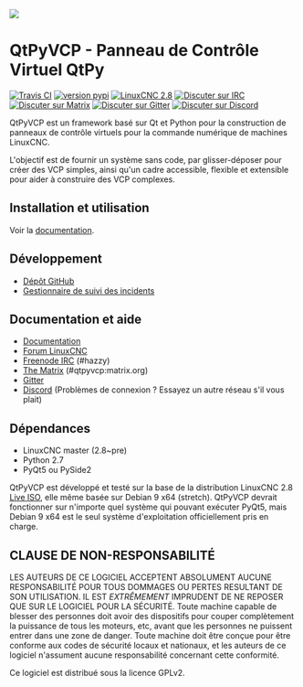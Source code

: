 ![](https://www.qtpyvcp.com/_static/qtpyvcp_logo_small.png)

# QtPyVCP - Panneau de Contrôle Virtuel QtPy
[![Travis CI][1]](https://travis-ci.org/kcjengr/qtpyvcp) [![version pypi][2]](https://pypi.org/project/QtPyVCP/) [![LinuxCNC 2.8][3]](https://github.com/LinuxCNC/linuxcnc) [![Discuter sur IRC ][4]](https://kiwiirc.com/client/irc.kiwiirc.com/hazzy) [![Discuter sur Matrix ][5]](https://riot.im/app/#/room/#qtpyvcp:matrix.org) [![Discuter sur Gitter ][6]](https://gitter.im/kcjengr/qtpyvcp) [![Discuter sur Discord ][7]](https://discord.gg/463hMhd)

QtPyVCP est un framework basé sur Qt et Python pour la construction de panneaux de contrôle virtuels pour la commande numérique de machines LinuxCNC.

L'objectif est de fournir un système sans code, par glisser-déposer pour créer des VCP simples, ainsi qu'un cadre accessible, flexible et extensible pour aider à construire des VCP complexes.


## Installation et utilisation

Voir la [documentation](https://kcjengr.github.io/qtpyvcp/).


## Développement

* [Dépôt GitHub](https://github.com/kcjengr/qtpyvcp/)
* [Gestionnaire de suivi des incidents](https://github.com/kcjengr/qtpyvcp/issues)

## Documentation et aide

* [Documentation](https://www.qtpyvcp.com)
* [Forum LinuxCNC](https://forum.linuxcnc.org/qtpyvcp)
* [Freenode IRC](http://webchat.freenode.net/?channels=%23hazzy) (#hazzy)
* [The Matrix](https://riot.im/app/#/room/#qtpyvcp:matrix.org) (#qtpyvcp:matrix.org)
* [Gitter](https://gitter.im/kcjengr/qtpyvcp)
* [Discord](https://discord.gg/463hMhd) (Problèmes de connexion ? Essayez un autre réseau s'il vous plait)


## Dépendances

* LinuxCNC master (2.8~pre)
* Python 2.7
* PyQt5 ou PySide2

QtPyVCP est développé et testé sur la base de la distribution LinuxCNC 2.8 [Live ISO](http://www.linuxcnc.org/testing-stretch-rtpreempt/), elle même basée sur Debian 9 x64 (stretch). QtPyVCP devrait fonctionner sur n'importe quel système qui pouvant exécuter PyQt5, mais Debian 9 x64 est le seul système d'exploitation officiellement pris en charge.


## CLAUSE DE NON-RESPONSABILITÉ

LES AUTEURS DE CE LOGICIEL ACCEPTENT ABSOLUMENT AUCUNE RESPONSABILITÉ POUR TOUS DOMMAGES OU PERTES RESULTANT DE SON UTILISATION.  IL EST _EXTRÊMEMENT_ IMPRUDENT DE NE REPOSER QUE SUR LE LOGICIEL POUR LA SÉCURITÉ.  Toute machine capable de blesser des personnes doit avoir des dispositifs pour couper complètement la puissance de tous les moteurs, etc, avant que les personnes ne puissent entrer dans une zone de danger.  Toute machine doit être conçue pour être conforme aux codes de sécurité locaux et nationaux, et les auteurs de ce logiciel n'assument aucune responsabilité concernant cette conformité.

Ce logiciel est distribué sous la licence GPLv2.

[1]: https://img.shields.io/travis/kcjengr/qtpyvcp/master.svg?label=build
[2]: https://img.shields.io/pypi/v/qtpyvcp.svg
[3]: https://img.shields.io/badge/LinuxCNC-%202.8-blue.svg
[4]: https://img.shields.io/badge/Chat%20on%20IRC-%23hazzy-green.svg
[5]: https://img.shields.io/badge/Chat%20on%20Matrix-%23qtpyvcp%3Amatrix.org-green.svg
[6]: https://img.shields.io/badge/Chat%20on%20Gitter-%23kcjengr/qtpyvcp-green.svg
[7]: https://img.shields.io/discord/587006691162325008.svg?label=Discord

